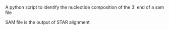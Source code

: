 A python script to identify the nucleotide composition of the 3' end of a sam file

SAM file is the output of STAR alignment
